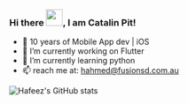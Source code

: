 ### Hi there <img src="https://raw.githubusercontent.com/MartinHeinz/MartinHeinz/master/wave.gif" width="30px">, I am Catalin Pit!


- 📱 10 years of Mobile App dev | iOS 
- 🔭 I’m currently working on Flutter
- 🌱 I’m currently learning python
- 📫 reach me at: hahmed@fusionsd.com.au



![Hafeez's GitHub stats](https://github-readme-stats.vercel.app/api?username=imhafeez&show_icons=true)






